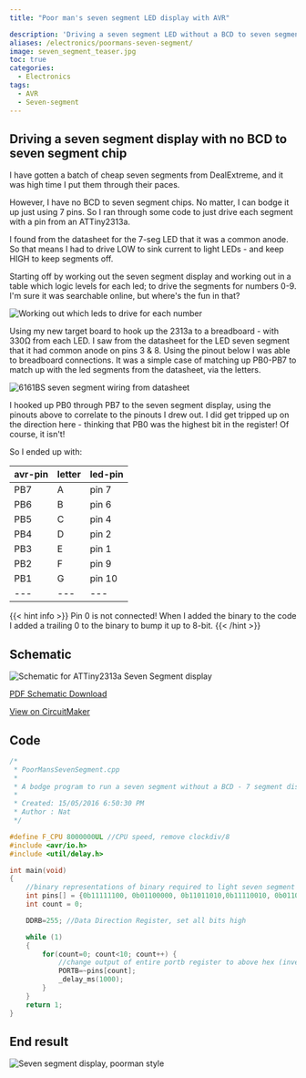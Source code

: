 ```yaml
---
title: "Poor man's seven segment LED display with AVR"

description: 'Driving a seven segment LED without a BCD to seven segment'
aliases: /electronics/poormans-seven-segment/
image: seven_segment_teaser.jpg
toc: true
categories:
  - Electronics
tags:
  - AVR
  - Seven-segment
---
```


## Driving a seven segment display with no BCD to seven segment chip

I have gotten a batch of cheap seven segments from DealExtreme, and it was high time I put them through their paces.

However, I have no BCD to seven segment chips. No matter, I can bodge it up just using 7 pins. So I ran through some code to just drive each segment with a pin from an ATTiny2313a.

I found from the datasheet for the 7-seg LED that it was a common anode. So that means I had to drive LOW to sink current to light LEDs - and keep HIGH to keep segments off.

Starting off by working out the seven segment display and working out in a table which logic levels for each led; to drive the segments for numbers 0-9. I'm sure it was searchable online, but where's the fun in that?

![Working out which leds to drive for each number](poormans_seven_segment_writeup.jpg)

Using my new target board to hook up the 2313a to a breadboard - with 330&#937; from each LED. I saw from the datasheet for the LED seven segment that it had common anode on pins 3 & 8. Using the pinout below I was able to breadboard connections. It was a simple case of matching up PB0-PB7 to match up with the led segments from the datasheet, via the letters.

![6161BS seven segment wiring from datasheet](led_datasheet.png)

I hooked up PB0 through PB7 to the seven segment display, using the pinouts above to correlate to the pinouts I drew out. I did get tripped up on the direction here - thinking that PB0 was the highest bit in the register! Of course, it isn't!

So I ended up with:

| avr-pin | letter | led-pin |
| ------- | ------ | ------- |
| PB7     | A      | pin 7   |
| PB6     | B      | pin 6   |
| PB5     | C      | pin 4   |
| PB4     | D      | pin 2   |
| PB3     | E      | pin 1   |
| PB2     | F      | pin 9   |
| PB1     | G      | pin 10  |
| ---     | ---    | ---     |

{{< hint info >}}
Pin 0 is not connected! When I added the binary to the code I added a trailing 0 to the binary to bump it up to 8-bit.
{{< /hint >}}

## Schematic

![Schematic for ATTiny2313a Seven Segment display](schematic_poormans_seven_segment.png)

[PDF Schematic Download][schematicpdf]

[View on CircuitMaker][circuitmaker]

## Code

```cpp
/*
 * PoorMansSevenSegment.cpp
 *
 * A bodge program to run a seven segment without a BCD - 7 segment display decoder
 *
 * Created: 15/05/2016 6:50:30 PM
 * Author : Nat
 */

#define F_CPU 8000000UL //CPU speed, remove clockdiv/8
#include <avr/io.h>
#include <util/delay.h>

int main(void)
{
    //binary representations of binary required to light seven segment 0-9
    int pins[] = {0b11111100, 0b01100000, 0b11011010,0b11110010, 0b01100110, 0b10110110, 0b10111110, 0b11100000, 0b11111110, 0b11100110};
    int count = 0;

    DDRB=255; //Data Direction Register, set all bits high

    while (1)
    {
        for(count=0; count<10; count++) {
            //change output of entire portb register to above hex (inverted, as its common anode and LED on requires sinking current.
            PORTB=~pins[count];
            _delay_ms(1000);
        }
    }
    return 1;
}
```

## End result

![Seven segment display, poorman style](seven_segment_poorman.jpg)

[schematicpdf]: /assets/pdf/PoorMans_Seven_Segment.pdf
[circuitmaker]: http://circuitmaker.com/Projects/77BEF137-9137-430F-81A3-6B6F78F57DEB

